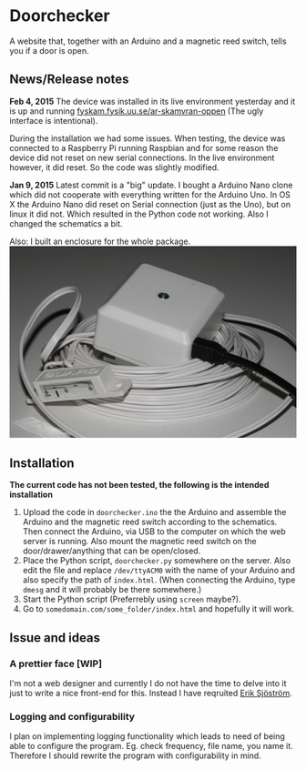 Doorchecker
===========

A website that, together with an Arduino and a magnetic reed switch, tells you if a door is open.

News/Release notes
----
**Feb 4, 2015**
The device was installed in its live environment yesterday and it is up and running [fyskam.fysik.uu.se/ar-skamvran-oppen](http://fyskam.fysik.uu.se/ar-skamvran-oppen) (The ugly interface is intentional).

During the installation we had some issues. When testing, the device was connected to a Raspberry Pi running Raspbian and for some reason the device did not reset on new serial connections. In the live environment however, it did reset. So the code was slightly modified.


**Jan 9, 2015**
Latest commit is a "big" update. I bought a Arduino Nano clone which did not cooperate with everything written for the Arduino Uno. In OS X the Arduino Nano did reset on Serial connection (just as the Uno), but on linux it did not. Which resulted in the Python code not working. Also I changed the schematics a bit.

Also: I built an enclosure for the whole package.
![Image](enclosure.jpg?raw=true)


Installation 
------------
**The current code has not been tested, the following is the intended installation**

1. Upload the code in `doorchecker.ino` the the Arduino and assemble the Arduino and the magnetic reed switch according to the schematics. Then connect the Arduino, via USB to the computer on which the web server is running. Also mount the magnetic reed switch on the door/drawer/anything that can be open/closed.
2. Place the Python script, `doorchecker.py` somewhere on the server. Also edit the file and replace `/dev/ttyACM0` with the name of your Arduino and also specify the path of `index.html`. (When connecting the Arduino, type `dmesg` and it will probably be there somewhere.)
3. Start the Python script (Preferrebly using `screen` maybe?).  
4. Go to `somedomain.com/some_folder/index.html` and hopefully it will work. 

Issue and ideas
---------------
### A prettier face \[WIP\]
I'm not a web designer and currently I do not have the time to delve into it just to write a nice front-end for this. Instead I have reqruited [Erik Sjöström](https://github.com/metalgeek).

### Logging and configurability
I plan on implementing logging functionality which leads to need of being able to configure the program. Eg. check frequency, file name, you name it. Therefore I should rewrite the program with configurability in mind.



